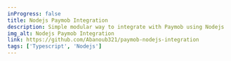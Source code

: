 ```yaml
---
inProgress: false
title: Nodejs Paymob Integration
description: Simple modular way to integrate with Paymob using Nodejs
img_alt: Nodejs Paymob Integration
link: https://github.com/Abanoub321/paymob-nodejs-integration
tags: ['Typescript', 'Nodejs']
---
```

